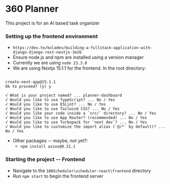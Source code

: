 # 360 Planner
This project is for an AI based task organizer

### Setting up the frontend environment
* `https://dev.to/koladev/building-a-fullstack-application-with-django-django-rest-nextjs-3e26`
* Ensure node.js and npm are installed using a version manager
* Currently we are using `node 23.3.0`
* We are using Nextjs 15.1.1 for the frontend. In the root directory:

```npx create-next-app@latest

create-next-app@15.1.1
Ok to proceed? (y) y

√ What is your project named? ... planner-dashboard
√ Would you like to use TypeScript? ... No / Yes
√ Would you like to use ESLint? ... No / Yes
√ Would you like to use Tailwind CSS? ... No / Yes
√ Would you like your code inside a `src/` directory? ... No / Yes
√ Would you like to use App Router? (recommended) ... No / Yes
√ Would you like to use Turbopack for `next dev`? ... No / Yes
√ Would you like to customize the import alias (`@/*` by default)? ... No / Yes
```

* Other packages -- maybe, not yet?:
    * `npm install axios@0.21.1`

### Starting the project -- Frontend
* Navigate to the `180Scheduler\scheduler-react\frontend` directory
* Run `npm start` to begin the frontend server
